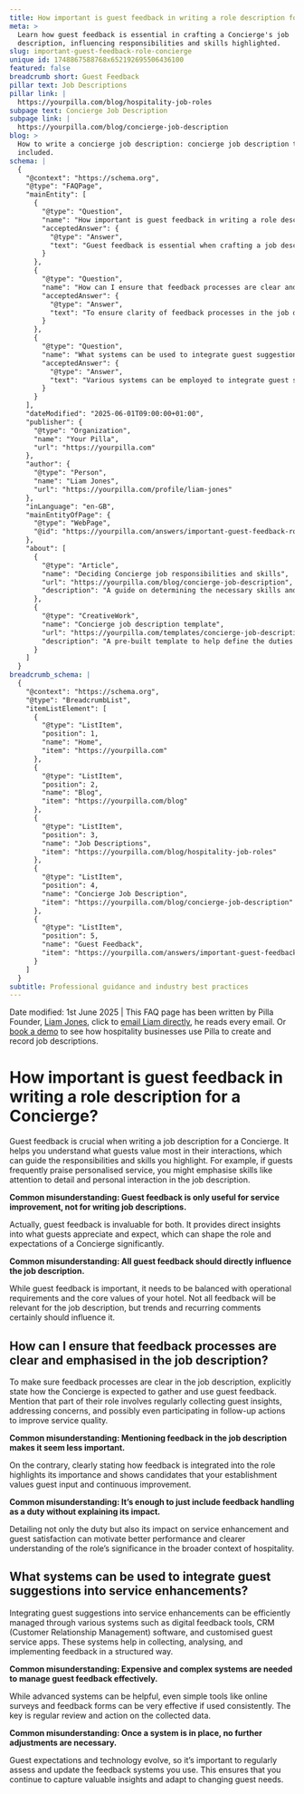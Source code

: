```yaml
---
title: How important is guest feedback in writing a role description for a Concierge?
meta: >
  Learn how guest feedback is essential in crafting a Concierge's job
  description, influencing responsibilities and skills highlighted.
slug: important-guest-feedback-role-concierge
unique id: 1748867588768x652192695506436100
featured: false
breadcrumb short: Guest Feedback
pillar text: Job Descriptions
pillar link: |
  https://yourpilla.com/blog/hospitality-job-roles
subpage text: Concierge Job Description
subpage link: |
  https://yourpilla.com/blog/concierge-job-description
blog: >
  How to write a concierge job description: concierge job description template
  included.
schema: |
  {
    "@context": "https://schema.org",
    "@type": "FAQPage",
    "mainEntity": [
      {
        "@type": "Question",
        "name": "How important is guest feedback in writing a role description for a Concierge?",
        "acceptedAnswer": {
          "@type": "Answer",
          "text": "Guest feedback is essential when crafting a job description for a Concierge. It provides insights into what guests value in their interactions, which influences the responsibilities and skills highlighted in the description. For instance, if guests often commend personalised service, skills like attention to detail and personal interaction should be emphasised."
        }
      },
      {
        "@type": "Question",
        "name": "How can I ensure that feedback processes are clear and emphasised in the job description?",
        "acceptedAnswer": {
          "@type": "Answer",
          "text": "To ensure clarity of feedback processes in the job description, it's vital to state explicitly how the Concierge should gather and utilize guest feedback. This part of their role includes frequent collection of guest insights, addressing concerns, and implementing follow-up actions to enhance service quality."
        }
      },
      {
        "@type": "Question",
        "name": "What systems can be used to integrate guest suggestions into service enhancements?",
        "acceptedAnswer": {
          "@type": "Answer",
          "text": "Various systems can be employed to integrate guest suggestions into service enhancements. These include digital feedback tools, CRM software, and customised guest service apps. These systems facilitate the collection, analysis, and implementation of feedback methodically. Even straightforward tools like online surveys can be highly effective when used regularly."
        }
      }
    ],
    "dateModified": "2025-06-01T09:00:00+01:00",
    "publisher": {
      "@type": "Organization",
      "name": "Your Pilla",
      "url": "https://yourpilla.com"
    },
    "author": {
      "@type": "Person",
      "name": "Liam Jones",
      "url": "https://yourpilla.com/profile/liam-jones"
    },
    "inLanguage": "en-GB",
    "mainEntityOfPage": {
      "@type": "WebPage",
      "@id": "https://yourpilla.com/answers/important-guest-feedback-role-concierge"
    },
    "about": [
      {
        "@type": "Article",
        "name": "Deciding Concierge job responsibilities and skills",
        "url": "https://yourpilla.com/blog/concierge-job-description",
        "description": "A guide on determining the necessary skills and responsibilities for a Concierge role."
      },
      {
        "@type": "CreativeWork",
        "name": "Concierge job description template",
        "url": "https://yourpilla.com/templates/concierge-job-description",
        "description": "A pre-built template to help define the duties and qualifications required for a Concierge position."
      }
    ]
  }
breadcrumb_schema: |
  {
    "@context": "https://schema.org",
    "@type": "BreadcrumbList",
    "itemListElement": [
      {
        "@type": "ListItem",
        "position": 1,
        "name": "Home",
        "item": "https://yourpilla.com"
      },
      {
        "@type": "ListItem",
        "position": 2,
        "name": "Blog",
        "item": "https://yourpilla.com/blog"
      },
      {
        "@type": "ListItem",
        "position": 3,
        "name": "Job Descriptions",
        "item": "https://yourpilla.com/blog/hospitality-job-roles"
      },
      {
        "@type": "ListItem",
        "position": 4,
        "name": "Concierge Job Description",
        "item": "https://yourpilla.com/blog/concierge-job-description"
      },
      {
        "@type": "ListItem",
        "position": 5,
        "name": "Guest Feedback",
        "item": "https://yourpilla.com/answers/important-guest-feedback-role-concierge"
      }
    ]
  }
subtitle: Professional guidance and industry best practices
---
```


Date modified: 1st June 2025 | This FAQ page has been written by Pilla Founder, [Liam Jones](https://yourpilla.com/profile/liam-jones), click to [email Liam directly](https://mailto:liam@yourpilla.com), he reads every email. Or [book a demo](https://calendly.com/pilla/demo) to see how hospitality businesses use Pilla to create and record job descriptions.

# How important is guest feedback in writing a role description for a Concierge?

Guest feedback is crucial when writing a job description for a Concierge. It helps you understand what guests value most in their interactions, which can guide the responsibilities and skills you highlight. For example, if guests frequently praise personalised service, you might emphasise skills like attention to detail and personal interaction in the job description.

**Common misunderstanding: Guest feedback is only useful for service improvement, not for writing job descriptions.**

Actually, guest feedback is invaluable for both. It provides direct insights into what guests appreciate and expect, which can shape the role and expectations of a Concierge significantly.

**Common misunderstanding: All guest feedback should directly influence the job description.**

While guest feedback is important, it needs to be balanced with operational requirements and the core values of your hotel. Not all feedback will be relevant for the job description, but trends and recurring comments certainly should influence it.

## How can I ensure that feedback processes are clear and emphasised in the job description?

To make sure feedback processes are clear in the job description, explicitly state how the Concierge is expected to gather and use guest feedback. Mention that part of their role involves regularly collecting guest insights, addressing concerns, and possibly even participating in follow-up actions to improve service quality.

**Common misunderstanding: Mentioning feedback in the job description makes it seem less important.**

On the contrary, clearly stating how feedback is integrated into the role highlights its importance and shows candidates that your establishment values guest input and continuous improvement.

**Common misunderstanding: It’s enough to just include feedback handling as a duty without explaining its impact.**

Detailing not only the duty but also its impact on service enhancement and guest satisfaction can motivate better performance and clearer understanding of the role’s significance in the broader context of hospitality.

## What systems can be used to integrate guest suggestions into service enhancements?

Integrating guest suggestions into service enhancements can be efficiently managed through various systems such as digital feedback tools, CRM (Customer Relationship Management) software, and customised guest service apps. These systems help in collecting, analysing, and implementing feedback in a structured way.

**Common misunderstanding: Expensive and complex systems are needed to manage guest feedback effectively.**

While advanced systems can be helpful, even simple tools like online surveys and feedback forms can be very effective if used consistently. The key is regular review and action on the collected data.

**Common misunderstanding: Once a system is in place, no further adjustments are necessary.**

Guest expectations and technology evolve, so it’s important to regularly assess and update the feedback systems you use. This ensures that you continue to capture valuable insights and adapt to changing guest needs.
